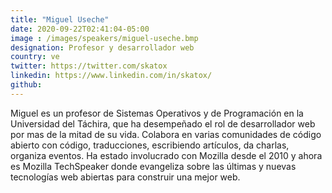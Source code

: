 ```yaml
---
title: "Miguel Useche"
date: 2020-09-22T02:41:04-05:00
image : /images/speakers/miguel-useche.bmp
designation: Profesor y desarrollador web
country: ve
twitter: https://twitter.com/skatox
linkedin: https://www.linkedin.com/in/skatox/
github: 
---
```


Miguel es un profesor de Sistemas Operativos y de Programación en la Universidad del Táchira, que ha desempeñado el rol de  desarrollador web por mas de la mitad de su vida. Colabora en varias comunidades de código abierto con código, traducciones, escribiendo artículos, da charlas, organiza eventos. Ha estado involucrado con Mozilla desde el 2010 y ahora es Mozilla TechSpeaker donde evangeliza sobre las últimas y nuevas tecnologías web abiertas para construir una mejor web.
